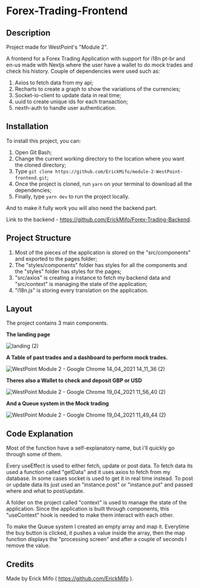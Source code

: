 # Forex-Trading-Frontend

## Description

Project made for WestPoint's "Module 2".

A frontend for a Forex Trading Application with support for i18n pt-br and en-us made with Nextjs where the user have a wallet to do mock trades and check his history. 
Couple of dependencies were used such as:

1. Axios to fetch data from my api;
2. Recharts to create a graph to show the variations of the currencies;
3. Socket-io-client to update data in real time;
4. uuid to create unique ids for each transaction;
5. nexth-auth to handle user authentication.

## Installation 


To install this project, you can:
1. Open Git Bash;
2. Change the current working directory to the location where you want the cloned directory;
3. Type `git clone https://github.com/ErickMifo/module-2-WestPoint-frontend.git`;
4. Once the project is cloned, run `yarn` on your terminal to download all the dependencies;
5. Finally, type `yarn dev` to run the project locally.

And to make it fully work you will also need the backend part.

Link to the backend - https://github.com/ErickMifo/Forex-Trading-Backend.


## Project Structure

1. Most of the pieces of the application is stored on the "src/components" and exported to the pages folder;
2. The "styles/components" folder has styles for all the components and the "styles" folder has styles for the pages;
3. "src/axios" is creating a instance to fetch my backend data and "src/context" is managing the state of the application;
4. "i18n.js" is storing every translation on the application.


## Layout

The project contains 3 main components. 

**The landing page**

![landing (2)](https://user-images.githubusercontent.com/65738815/115736158-72e99d00-a361-11eb-8689-c4d1ca8c4d96.png)

**A Table of past trades and a dashboard to perform mock trades.**



![WestPoint Module 2 - Google Chrome 14_04_2021 14_11_36 (2)](https://user-images.githubusercontent.com/65738815/114751589-b7ef4d00-9d2b-11eb-8802-df5caf1ce32f.png)



**Theres also a Wallet to check and deposit GBP or USD**



![WestPoint Module 2 - Google Chrome 19_04_2021 11_56_40 (2)](https://user-images.githubusercontent.com/65738815/115257483-8220de80-a106-11eb-986c-4c6ddf78dc38.png)



**And a Queue system in the Mock trading**



![WestPoint Module 2 - Google Chrome 19_04_2021 11_49_44 (2)](https://user-images.githubusercontent.com/65738815/115256499-a7611d00-a105-11eb-8dbc-837faebe56b2.png)


## Code Explanation

Most of the function have a self-explanatory name, but i'll quickly go through some of them.

Every useEffect is used to either fetch, update or post data. 
To fetch data its used a function called "getData" and it uses axios to fetch from my database. In some cases socket is used to get it in real time instead.
To post or update data its just used an "instance.post" or "instance.put" and passed where and what to post/update.

A folder on the project called "context" is used to manage the state of the application. Since the application is built through components, this "useContext" hook is needed to make them interact with each other.

To make the Queue system I created an empty array and map it. Everytime the buy button is clicked, it pushes a value inside the array, then the map function displays the "processing screen" and after a couple of seconds I remove the value.

## Credits 

Made by Erick Mifo ( https://github.com/ErickMifo ).
